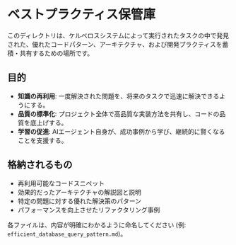 # ベストプラクティス保管庫

このディレクトリは、ケルベロスシステムによって実行されたタスクの中で発見された、優れたコードパターン、アーキテクチャ、および開発プラクティスを蓄積・共有するための場所です。

## 目的
- **知識の再利用**: 一度解決された問題を、将来のタスクで迅速に解決できるようにする。
- **品質の標準化**: プロジェクト全体で高品質な実装方法を共有し、コードの品質を底上げする。
- **学習の促進**: AIエージェント自身が、成功事例から学び、継続的に賢くなることを支援する。

## 格納されるもの
- 再利用可能なコードスニペット
- 効果的だったアーキテクチャの解説図と説明
- 特定の問題に対する優れた解決策のパターン
- パフォーマンスを向上させたリファクタリング事例

各ファイルは、内容が明確にわかるように命名してください (例: `efficient_database_query_pattern.md`)。
